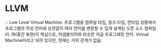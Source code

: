 # LLVM

<aside>
💡 Low Level Virtual Machine.
프로그램을 컴파일 타임, 링크 타임, 런타임 상황에서 프로그램의 작성 언어에 상관없이 여러 언어를 변환할 수 있게 설계된 오픈 소스 컴파일러.
IR(중간 표현)이 핵심으로, 어셈블리어와 비슷한 저급 프로그래밍 언어.
Virtual Machine이라고 되어 있지만, 현재는 거의 관계가 없음.

</aside>